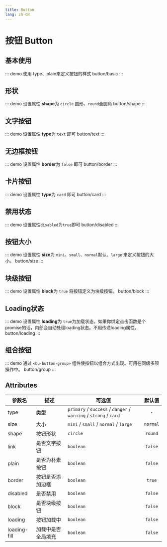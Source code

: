 ```yaml
---
title: Button
lang: zh-CN
---
```


# 按钮 Button

## 基本使用

::: demo 使用 type、plain来定义按钮的样式
button/basic
:::

## 形状
::: demo 设置属性 **shape**为 `circle` 圆形、`round`全圆角
button/shape
:::

## 文字按钮
::: demo 设置属性 **type**为 `text` 即可
button/text
:::

## 无边框按钮
::: demo 设置属性 **border**为 `false` 即可
button/border
:::

## 卡片按钮
::: demo 设置属性 **type**为 `card` 即可
button/card
:::


## 禁用状态
::: demo 设置属性`disabled`为`true`即可
button/disabled
:::


## 按钮大小
::: demo 设置属性 **size**为 `mini`、`small`、`normal`默认、`large` 来定义按钮的大小。
button/size
:::



## 块级按钮

::: demo 设置属性 **block**为 `true` 将按钮定义为块级按钮。
button/block
:::

## Loading状态

::: demo 设置属性 **loading**为 `true`为加载状态。如果你绑定点击函数是个promise的话，内部会自动处理loading状态。不用传递loading属性。
button/loading
:::

## 组合按钮

::: demo 通过 `<bu-button-group>` 组件使按钮以组合方式出现。可用在同级多项操作中。
button/group
:::


## Attributes

|参数名|描述|可选值|默认值|
|---|---|---|:---:|
|type|类型| `primary` / `success` / `danger` / `warning` / `strong` / `card` |`-`|
|size|大小|`mini` / `small` / `normal` / `large`   | `normal` |
|shape|按钮形状|`circle` | `round`|`-`|
|link|是否文字按钮|`boolean`|`false`|
|plain|是否为朴素按钮|`boolean`|`false`|
|border|按钮是否添加边框|`boolean`|`true`|
|disabled|是否禁用|`boolean`|`false`|
|block|是否块级按钮|`boolean`|`false`|
|loading|按钮加载中|`boolean`|`false`|
|loading-fill|加载中是否全局填充|`boolean`|`false`|


